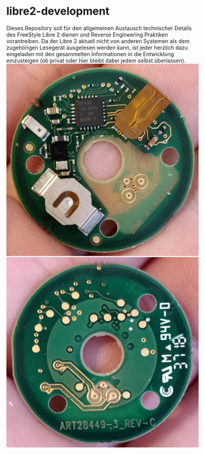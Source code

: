 # libre2-development
Dieses Repository soll für den allgemeinen Austausch technischer Details des FreeStyle Libre 2 dienen und Reverse Engineering Praktiken vorantreiben.
Da der Libre 2 aktuell nicht von anderen Systemen als dem zugehörigen Lesegerät ausgelesen werden kann, ist jeder herzlich dazu eingeladen mit den gesammelten Informationen in die Entwicklung einzusteigen (ob privat oder hier bleibt dabei jedem selbst überlassen).
![alt text](https://raw.githubusercontent.com/hannesvoss/libre2-development/master/libre2-front.png "Libre2 Platine Front")
![alt text](https://raw.githubusercontent.com/hannesvoss/libre2-development/master/libre2-back.png "Libre2 Platine Back")
